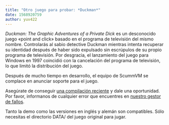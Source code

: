 ```yaml
---
title: "Otro juego para probar: *Duckman*"
date: 1568920759
author: yuv422
---
```


*Duckman: The Graphic Adventures of a Private Dick* es un desconocido juego «point and click» basado en el programa de televisión del mismo nombre. Controlarás al sabio detective Duckman mientras intenta recuperar su identidad después de haber sido expulsado sin escrúpulos de su propio programa de televisión. Por desgracia, el lanzamiento del juego para Windows en 1997 coincidió con la cancelación del programa de televisión, lo que limitó la distribución del juego.

Después de mucho tiempo en desarrollo, el equipo de ScummVM se complace en anunciar soporte para el juego.

Asegúrate de conseguir [una compilación reciente](https://buildbot.scummvm.org/builds.html) y dale una oportunidad. Por favor, informanos de cualquier error que encuentres en [nuestro gestor de fallos](https://bugs.scummvm.org/).

Tanto la demo como las versiones en inglés y alemán son compatibles. Sólo necesitas el directorio DATA/ del juego original para jugar.

